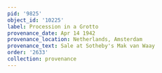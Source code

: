 ```yaml
---
pid: '9825'
object_id: '10225'
label: Procession in a Grotto
provenance_date: Apr 14 1942
provenance_location: Netherlands, Amsterdam
provenance_text: Sale at Sotheby's Mak van Waay
order: '2633'
collection: provenance
---
```

